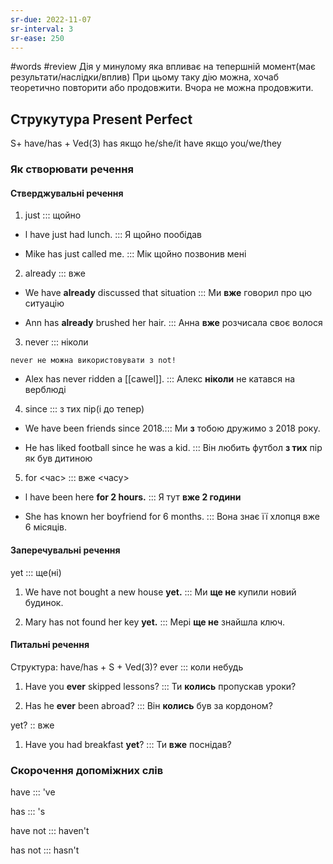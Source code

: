 ```yaml
---
sr-due: 2022-11-07
sr-interval: 3
sr-ease: 250
---
```


#words #review
Дія у минулому яка впливає на тепершній момент(має результати/наслідки/вплив)
При цьому таку дію можна, хочаб теоретично повторити або продовжити.
Вчора не можна продовжити.
## Струкутура Present Perfect
S+ have/has + Ved(3)
has якщо he/she/it
have якщо you/we/they
### Як створювати речення

#### Стверджувальні речення
1. just ::: щойно
<!--SR:!2022-11-07,3,250!2022-11-07,3,250-->
-  l have just had lunch. ::: Я щойно пообідав
<!--SR:!2022-11-07,3,250!2022-11-07,3,250-->
- Mike has just called me. ::: Мік щойно позвонив мені
<!--SR:!2022-11-07,3,250!2022-11-07,3,250-->
2. already ::: вже
<!--SR:!2022-11-07,3,250!2022-11-07,3,250-->
- We have **already** discussed that situation ::: Ми **вже** говорил про цю ситуацію
<!--SR:!2022-11-07,3,250!2022-11-07,3,250-->
- Ann has **already** brushed her hair. ::: Анна **вже** розчисала своє волося
<!--SR:!2022-11-07,3,250!2022-11-07,3,250-->
3. never ::: ніколи
<!--SR:!2022-11-07,3,250!2022-11-07,3,250-->

	never не можна використовувати з not!
- Alex has never ridden a [[cawel]]. ::: Алекс **ніколи** не катався на верблюді
<!--SR:!2022-11-07,3,250!2022-11-07,3,250-->
4. since ::: з тих пір(і до тепер)
<!--SR:!2022-11-07,3,250!2022-11-07,3,250-->
-  We have been friends since 2018.::: Ми **з** тобою дружимо з 2018 року.
<!--SR:!2022-11-07,3,250!2022-11-05,1,230-->
-  He has liked football since he was a kid. ::: Він любить футбол **з тих** пір як був дитиною
<!--SR:!2022-11-07,3,250!2022-11-07,3,250-->
5. for <час> ::: вже <часу>
<!--SR:!2022-11-07,3,250!2022-11-07,3,250-->
-  l have been here **for 2 hours.** ::: Я тут **вже 2 години**
<!--SR:!2022-11-07,3,250!2022-11-07,3,250-->
-  She has known her boyfriend for 6 months. ::: Вона знає її хлопця вже 6 місяців.
<!--SR:!2022-11-07,3,250!2022-11-05,1,230-->
#### Заперечувальні речення
yet ::: ще(ні)
<!--SR:!2022-11-07,3,250!2022-11-07,3,250-->
1. We have not bought a new house **yet.** ::: Ми **ще не** купили новий будинок. 
<!--SR:!2022-11-07,3,250!2022-11-07,3,250-->
2. Mary has not found her key **yet.** ::: Мері **ще не** знайшла ключ.
<!--SR:!2022-11-07,3,250!2022-11-07,3,250-->
#### Питальні речення
Структура: have/has + S + Ved(3)?
ever ::: коли небудь
<!--SR:!2022-11-05,1,230!2022-11-07,3,250-->
1. Have you **ever** skipped lessons? ::: Ти **колись** пропускав уроки?
<!--SR:!2022-11-07,3,250!2022-11-07,3,250-->
2. Has he **ever** been abroad? ::: Він **колись** був за кордоном?
<!--SR:!2022-11-07,3,250!2022-11-07,3,250-->
yet? :: вже
<!--SR:!2022-11-07,3,250-->
1. Have you had breakfast **yet**? ::: Ти **вже** поснідав?
<!--SR:!2022-11-07,3,250!2022-11-07,3,250-->

### Скорочення допоміжних слів
have ::: 've
<!--SR:!2022-11-05,1,230!2022-11-07,3,250-->
has ::: 's
<!--SR:!2022-11-07,3,250!2022-11-07,3,250-->
have not ::: haven't
<!--SR:!2022-11-05,1,230!2022-11-07,3,250-->
has not ::: hasn't
<!--SR:!2022-11-05,1,230!2022-11-07,3,250-->

